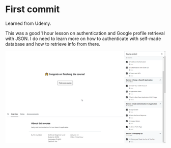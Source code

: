 # First commit
Learned from Udemy.

This was a good 1 hour lesson on authentication and Google profile retrieval with JSON. 
I do need to learn more on how to authenticate with self-made database and how to retrieve info from there.

![Image](./readmePics/readmePic.png)
